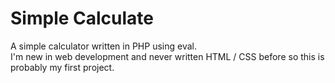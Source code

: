 # Simple Calculate
A simple calculator written in PHP using eval.
\
I'm new in web development and never written HTML / CSS before so this is probably my first project.
